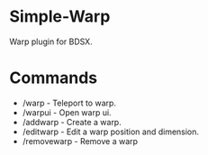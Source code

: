 # Simple-Warp
Warp plugin for BDSX.
# Commands
* /warp - Teleport to warp.
* /warpui - Open warp ui.
* /addwarp - Create a warp.
* /editwarp - Edit a warp position and dimension.
* /removewarp - Remove a warp
